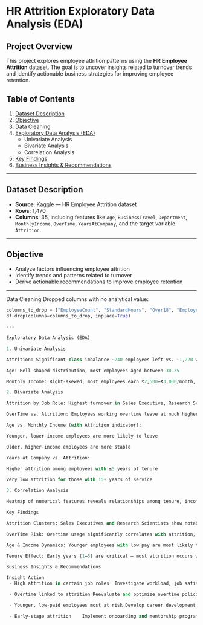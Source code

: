 # HR Attrition Exploratory Data Analysis (EDA)

##  Project Overview
This project explores employee attrition patterns using the **HR Employee Attrition** dataset. The goal is to uncover insights related to turnover trends and identify actionable business strategies for improving employee retention.

##  Table of Contents
1. [Dataset Description](#dataset-description)  
2. [Objective](#objective)  
3. [Data Cleaning](#data-cleaning)  
4. [Exploratory Data Analysis (EDA)](#exploratory-data-analysis-eda)  
   - Univariate Analysis  
   - Bivariate Analysis  
   - Correlation Analysis  
5. [Key Findings](#key-findings)  
6. [Business Insights & Recommendations](#business-insights--recommendations)  
---

##  Dataset Description
- **Source**: Kaggle — HR Employee Attrition dataset  
- **Rows**: 1,470  
- **Columns**: 35, including features like `Age`, `BusinessTravel`, `Department`, `MonthlyIncome`, `OverTime`, `YearsAtCompany`, and the target variable `Attrition`.

---

##  Objective
- Analyze factors influencing employee attrition  
- Identify trends and patterns related to turnover  
- Derive actionable recommendations to improve employee retention

---

Data Cleaning
Dropped columns with no analytical value:
```python
columns_to_drop = ["EmployeeCount", "StandardHours", "Over18", "EmployeeNumber"]
df.drop(columns=columns_to_drop, inplace=True)

---

Exploratory Data Analysis (EDA)

1. Univariate Analysis

Attrition: Significant class imbalance—~240 employees left vs. ~1,220 who stayed

Age: Bell-shaped distribution, most employees aged between 30–35

Monthly Income: Right-skewed; most employees earn ₹2,500–₹3,000/month, few earn above ₹15,000

2. Bivariate Analysis

Attrition by Job Role: Highest turnover in Sales Executive, Research Scientist, and Laboratory Technician roles

OverTime vs. Attrition: Employees working overtime leave at much higher rates

Age vs. Monthly Income (with Attrition indicator):

Younger, lower-income employees are more likely to leave

Older, higher-income employees are more stable

Years at Company vs. Attrition:

Higher attrition among employees with ≤5 years of tenure

Very low attrition for those with 15+ years of service

3. Correlation Analysis

Heatmap of numerical features reveals relationships among tenure, income, satisfaction, and performance metrics. (See notebook for full visualization.)

Key Findings

Attrition Clusters: Sales Executives and Research Scientists show notably high attrition.

OverTime Risk: Overtime usage significantly correlates with attrition, suggesting burnout.

Age & Income Dynamics: Younger employees with low pay are most likely to quit.

Tenure Effect: Early years (1–5) are critical — most attrition occurs within this period.

Business Insights & Recommendations

Insight	Action
 - High attrition in certain job roles	Investigate workload, job satisfaction, and workload in Sales, Research, and Technical teams

 - Overtime linked to attrition	Reevaluate and optimize overtime policies; offer wellness programs

 - Younger, low-paid employees most at risk	Develop career development paths and compensation incentives

 - Early-stage attrition	Implement onboarding and mentorship programs to boost early-career engagement
